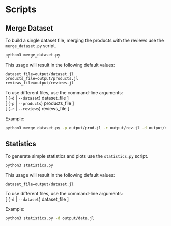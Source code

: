 # Scripts

## Merge Dataset
To build a single dataset file, merging the products with the reviews use the `merge_dataset.py` script.

```bash
python3 merge_dataset.py
```

This usage will result in the following default values:
```
dataset_file=output/dataset.jl
products_file=output/products.jl
reviews_file=output/reviews.jl
```

To use different files, use the command-line arguments:  
[ (`-d` | `--dataset`)  dataset_file  ]  
[ (`-p` | `--products`) products_file ]  
[ (`-r` | `--reviews`)  reviews_file  ]  

Example:
```bash
python3 merge_dataset.py -p output/prod.jl -r output/rev.jl -d output/data.jl
```


## Statistics
To generate simple statistics and plots use the `statistics.py` script.
```bash
python3 statistics.py
```

This usage will result in the following default values:
```
dataset_file=output/dataset.jl
```

To use different files, use the command-line arguments:  
[ (`-d` | `--dataset`) dataset_file ]  

Example:
```bash
python3 statistics.py -d output/data.jl
```
